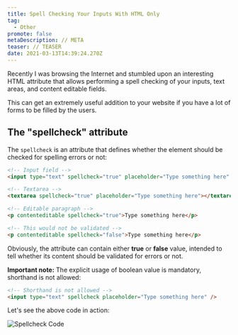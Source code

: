 ```yaml
---
title: Spell Checking Your Inputs With HTML Only
tag:
  - Other
promote: false
metaDescription: // META
teaser: // TEASER
date: 2021-03-13T14:39:24.270Z
---
```

Recently I was browsing the Internet and stumbled upon an interesting HTML attribute that allows performing a spell checking of your inputs, text areas, and content editable fields.

This can get an extremely useful addition to your website if you have a lot of forms to be filled by the users.

## The "spellcheck" attribute

The `spellcheck` is an attribute that defines whether the element should be checked for spelling errors or not:

```html
<!-- Input field -->
<input type="text" spellcheck="true" placeholder="Type something here" />

<!-- Textarea -->
<textarea spellcheck="true" placeholder="Type something here"></textarea>

<!-- Editable paragraph -->
<p contenteditable spellcheck="true">Type something here</p>

<!-- This would not be validated -->
<p contenteditable spellcheck="false">Type something here</p>
```

Obviously, the attribute can contain either **true** or **false** value, intended to tell whether its content should be validated for errors or not.

**Important note:** The explicit usage of boolean value is mandatory, shorthand is not allowed:

```html
<!-- Shorthand is not allowed -->
<input type="text" spellcheck placeholder="Type something here" />

```

Let's see the above code in action:

![Spellcheck Code](/img/spellcheck-min.gif "Spellcheck Code")